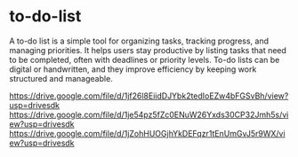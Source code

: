 # to-do-list
A to-do list is a simple tool for organizing tasks, tracking progress, and managing priorities. It helps users stay productive by listing tasks that need to be completed, often with deadlines or priority levels. To-do lists can be digital or handwritten, and they improve efficiency by keeping work structured and manageable.


https://drive.google.com/file/d/1jf26l8EiidDJYbk2tedIoEZw4bFGSvBh/view?usp=drivesdk
https://drive.google.com/file/d/1je54pz5fZc0ENuW26Yxds30CP32Jmh5s/view?usp=drivesdk
https://drive.google.com/file/d/1jZohHUOGjhYkDEFqzr1tEnUmGvJ5r9WX/view?usp=drivesdk
